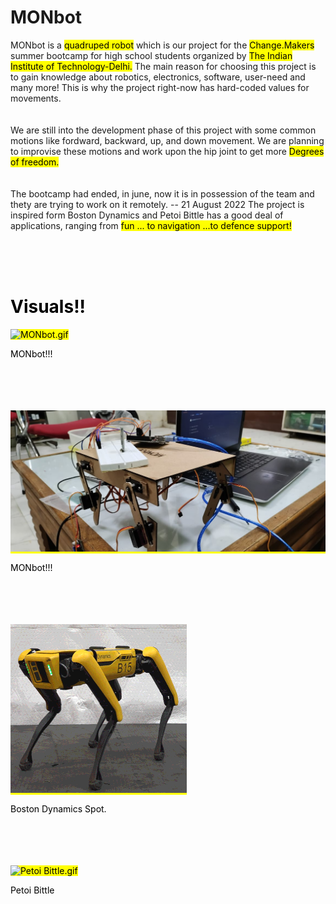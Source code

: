 <h1>MONbot</h1>
MONbot is a <mark>quadruped robot</mark> which is our project for the  <mark>Change.Makers</mark> summer bootcamp for high school students organized by <mark>The Indian Institute of Technology-Delhi.</mark> The main reason for choosing this project is to gain knowledge about robotics, electronics, software, user-need and many more! This is why the project right-now has hard-coded values for movements. 
<br><br><br> 
We are still into the development phase of this project with some common motions like fordward, backward, up, and down movement. We are planning to improvise these motions and work upon the hip joint to get more <mark>Degrees of freedom.</mark>
<br><br><br> 
The bootcamp had ended, in june, now it is in possession of the team and thety are trying to work on it remotely.
-- 21 August 2022
The project is inspired form Boston Dynamics and Petoi Bittle has a good deal of applications, ranging from <mark>fun ... to navigation ...to defence support!

<br><br><br>
<h1>Visuals!!</h1>
<img src = ./Pranjal/Assets/MONbot.gif  alt = "MONbot.gif">
  <p>MONbot!!!</p>
<br><br><br><br>
<img src = ./Pranjal/Assets/MONbot_img.jpeg alt = "MONbot_img.jpeg">
  <p>MONbot!!!</p>
<br><br><br><br>
<img src = ./Pranjal/Assets/spot.gif  alt = "Boston Dynamics spot.gif">
  <p>Boston Dynamics Spot.</p>
<br><br><br><br>
<img src = ./Pranjal/Assets/petoi.gif alt = "Petoi Bittle.gif">
<p>Petoi Bittle</p>
